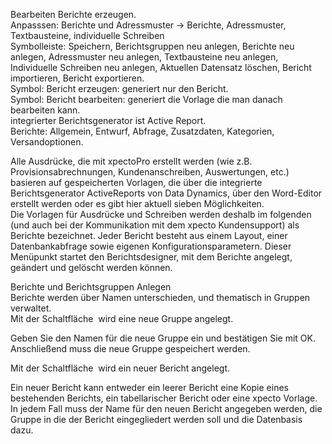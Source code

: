 <!DOCTYPE html>
<html>
<head>
<meta charset="utf-8">
<meta name="viewport" content="width=device-width, initial-scale=1.0">
<title>100_Berichte_und_Adressmuster.md</title>
<link rel="stylesheet" href="https://stackedit.io/res-min/themes/base.css" />
<script type="text/javascript" src="https://cdn.mathjax.org/mathjax/latest/MathJax.js?config=TeX-AMS_HTML"></script>
</head>
<body><div class="container"><p>Bearbeiten Berichte erzeugen. <br>
Anpasssen: Berichte und Adressmuster → Berichte, Adressmuster, Textbausteine, individuelle Schreiben <br>
Symbolleiste: Speichern, Berichtsgruppen neu anlegen, Berichte neu anlegen, Adressmuster neu anlegen, Textbausteine neu anlegen, Individuelle Schreiben neu anlegen, Aktuellen Datensatz löschen, Bericht importieren, Bericht exportieren. <br>
Symbol: Bericht erzeugen: generiert nur den Bericht. <br>
Symbol: Bericht bearbeiten: generiert die Vorlage die man danach bearbeiten kann. <br>
integrierter Berichtsgenerator ist Active Report. <br>
Berichte: Allgemein, Entwurf, Abfrage, Zusatzdaten, Kategorien, Versandoptionen.</p>

<p>Alle Ausdrücke, die mit xpectoPro erstellt werden (wie z.B. Provisionsabrechnungen, Kundenanschreiben, Auswertungen, etc.) basieren auf gespeicherten Vorlagen, die über die integrierte Berichtsgenerator ActiveReports von Data Dynamics, über den Word-Editor erstellt werden oder es gibt hier aktuell sieben Möglichkeiten. <br>
Die Vorlagen für Ausdrücke und Schreiben werden deshalb im folgenden (und auch bei der Kommunikation mit dem xpecto Kundensupport) als Berichte bezeichnet. Jeder Bericht besteht aus einem Layout, einer Datenbankabfrage sowie eigenen Konfigurationsparametern. Dieser Menüpunkt startet den Berichtsdesigner, mit dem Berichte angelegt, geändert und gelöscht werden können.</p>

<p>Berichte und Berichtsgruppen Anlegen <br>
Berichte werden über Namen unterschieden, und thematisch in Gruppen verwaltet.  <br>
Mit der Schaltfläche <img src="http://xpecto.github.io/docs/img/img_1424086630188.png" alt="" title=""> wird eine neue Gruppe angelegt. </p>

<p><img src="http://xpecto.github.io/docs/img/img_1424086718173.png" alt="" title=""> <br>
Geben Sie den Namen für die neue Gruppe ein und bestätigen Sie mit OK. Anschließend muss die neue Gruppe gespeichert werden.</p>

<p>Mit der Schaltfläche <img src="http://xpecto.github.io/docs/img/img_1424086982407.png" alt="" title=""> wird ein neuer Bericht angelegt. <br>
<img src="http://xpecto.github.io/docs/img/img_1424087138299.png" alt="" title=""></p>

<p>Ein neuer Bericht kann entweder ein leerer Bericht eine Kopie eines bestehenden Berichts, ein tabellarischer Bericht oder eine xpecto Vorlage. In jedem Fall muss der Name für den neuen Bericht angegeben werden, die Gruppe in die der Bericht eingegliedert werden soll und die Datenbasis dazu.</p></div></body>
</html>